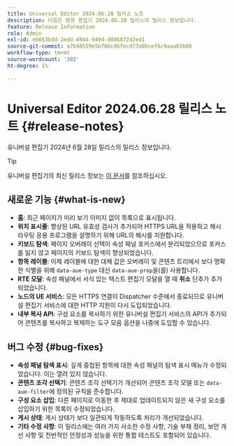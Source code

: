 ```yaml
---
title: Universal Editor 2024.06.28 릴리스 노트
description: 다음은 범용 편집기 2024.06.28 릴리스의 릴리스 정보입니다.
feature: Release Information
role: Admin
exl-id: eb663bdd-2edd-4944-949d-d08687242ed1
source-git-commit: a7b48559e5bf60c86fecd73a8bcef6c9aaa03b80
workflow-type: tm+mt
source-wordcount: '302'
ht-degree: 1%

---
```


# Universal Editor 2024.06.28 릴리스 노트 {#release-notes}

유니버설 편집기 2024년 6월 28일 릴리스의 릴리스 정보입니다.

>[!TIP]
>
>유니버설 편집기의 최신 릴리스 정보는 [이 문서](/help/release-notes/universal-editor/current.md)를 참조하십시오.

## 새로운 기능 {#what-is-new}

* **홈**: 최근 페이지가 미리 보기 이미지 없이 목록으로 표시됩니다.
* **위치 표시줄**: 향상된 URL 유효성 검사가 추가되어 HTTPS URL을 적용하고 해시 라우팅 응용 프로그램을 설명하기 위해 URL의 해시를 지원합니다.
* **키보드 탐색**: 페이지 오버레이 선택이 속성 패널 포커스에서 분리되었으므로 포커스를 잃지 않고 페이지의 키보드 탐색이 향상되었습니다.
* **항목 레이블**: 이제 레이블에 대한 대체 값은 오버레이 및 콘텐츠 트리에서 보다 명확한 식별을 위해 `data-aue-type` 대신 `data-aue-prop`을(를) 사용합니다.
* **RTE 모달**: 속성 패널에서 서식 있는 텍스트 편집기 모달을 열 때 **취소** 단추가 추가되었습니다.
* **노드의 UE 서비스**: 모든 HTTPS 연결이 Dispatcher 수준에서 종료되므로 유니버설 편집기 서비스에 대한 HTTP 지원이 다시 도입되었습니다.
* **내부 복사 API**: 구성 요소를 복사하기 위한 유니버설 편집기 서비스의 API가 추가되어 콘텐츠를 복사하고 복제하는 도구 모음 옵션을 나중에 도입할 수 있습니다.

## 버그 수정 {#bug-fixes}

* **속성 패널 탐색 표시**: 깊게 중첩된 항목에 대한 속성 패널의 탐색 표시 메뉴가 수정되었습니다. 이는 열려 있지 않습니다.
* **콘텐츠 조각 선택기**: 콘텐츠 조각 선택기가 개선되어 콘텐츠 조각 모델 또는 `data-aue-filter`에 정의된 규칙을 준수합니다.
* **구성 요소 삽입**: 다른 페이지로 이동한 후 제대로 업데이트되지 않은 새 구성 요소를 삽입하기 위한 목록이 수정되었습니다.
* **게시 상태**: 게시 상태가 보다 일관되게 작동하도록 처리가 개선되었습니다.
* **기타 수정 사항**: 이 릴리스에는 여러 가지 사소한 수정 사항, 기술 부채 정리, 보안 개선 사항 및 전반적인 안정성과 성능을 위한 통합 테스트도 포함되어 있습니다.
